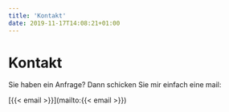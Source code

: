 ```yaml
---
title: 'Kontakt'
date: 2019-11-17T14:08:21+01:00
---
```


# Kontakt

Sie haben ein Anfrage?
Dann schicken Sie mir einfach eine mail: 


[{{< email >}}](mailto:{{< email >}})
